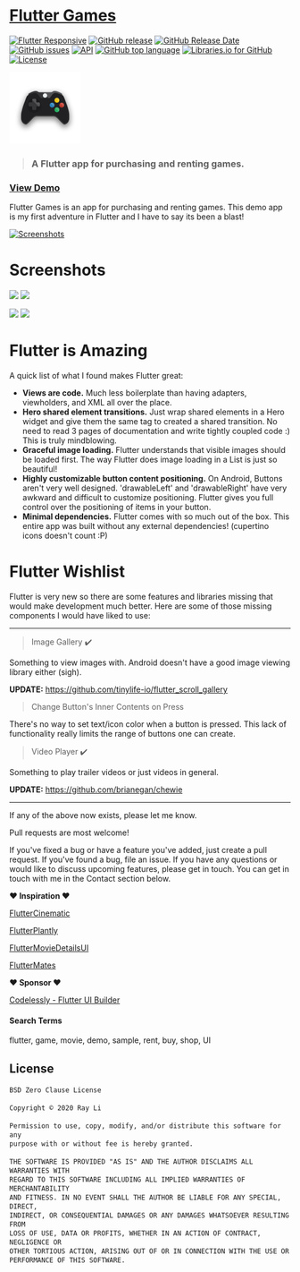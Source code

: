 # [Flutter Games](https://gallery.codelessly.com/flutterwebsites/fluttergames/?utm_medium=link&utm_campaign=title)
[![Flutter Responsive](https://img.shields.io/badge/flutter-responsive-brightgreen.svg?style=flat-square)](https://github.com/Codelessly/ResponsiveFramework) [![GitHub release](https://img.shields.io/github/release/searchy2/FlutterGames.svg?style=flat-square)](https://github.com/searchy2/FlutterGames/releases) [![GitHub Release Date](https://img.shields.io/github/release-date/searchy2/FlutterGames.svg?style=flat-square)](https://github.com/searchy2/FlutterGames) [![GitHub issues](https://img.shields.io/github/issues/searchy2/FlutterGames.svg?style=flat-square)](https://github.com/searchy2/FlutterGames) [![API](https://img.shields.io/badge/API-15%2B-blue.svg?style=flat-square)](https://github.com/searchy2/FlutterGames) [![GitHub top language](https://img.shields.io/github/languages/top/searchy2/FlutterGames.svg?style=flat-square)](https://github.com/searchy2/FlutterGames) [![Libraries.io for GitHub](https://img.shields.io/librariesio/github/searchy2/FlutterGames.svg?style=flat-square)](https://libraries.io/github/searchy2/FlutterGames) [![License](https://img.shields.io/badge/License-BSD%200--Clause-orange.svg?style=flat-square)](https://opensource.org/licenses/0BSD)

<img src="assets/Game-Controller-Logo-iOS.png" width="128">

> ### A Flutter app for purchasing and renting games.

### [View Demo](https://gallery.codelessly.com/flutterwebsites/fluttergames/?utm_medium=link&utm_campaign=demo)

Flutter Games is an app for purchasing and renting games. This demo app is my first adventure in Flutter and I have to say its been a blast!

[![Screenshots](screenshots/demo.gif)](https://gallery.codelessly.com/flutterwebsites/fluttergames/?utm_medium=image&utm_campaign=preview)

# Screenshots

<img src="https://raw.githubusercontent.com/searchy2/FlutterGames/master/screenshots/main_1_540x900.jpg" width="360"/> <img src="https://raw.githubusercontent.com/searchy2/FlutterGames/master/screenshots/details_1_540x900.jpg" width="360"/>

<img src="https://raw.githubusercontent.com/searchy2/FlutterGames/master/screenshots/details_2_540x900.jpg" width="360"/> <img src="https://raw.githubusercontent.com/searchy2/FlutterGames/master/screenshots/coming_soon_540x900.jpg" width="360"/>

# Flutter is Amazing

A quick list of what I found makes Flutter great:

* **Views are code.** Much less boilerplate than having adapters, viewholders, and XML all over the place.
* **Hero shared element transitions.** Just wrap shared elements in a Hero widget and give them the same tag to created a shared transition. No need to read 3 pages of documentation and write tightly coupled code :) This is truly mindblowing. 
* **Graceful image loading.** Flutter understands that visible images should be loaded first. The way Flutter does image loading in a List is just so beautiful!
* **Highly customizable button content positioning.** On Android, Buttons aren't very well designed. 'drawableLeft' and 'drawableRight' have very awkward and difficult to customize positioning. Flutter gives you full control over the positioning of items in your button.
* **Minimal dependencies.** Flutter comes with so much out of the box. This entire app was built without any external dependencies! (cupertino icons doesn't count :P)

# Flutter Wishlist

Flutter is very new so there are some features and libraries missing that would make development much better. Here are some of those missing components I would have liked to use:

---

>Image Gallery ✔️

Something to view images with. Android doesn't have a good image viewing library either (sigh).

**UPDATE:** https://github.com/tinylife-io/flutter_scroll_gallery

>Change Button's Inner Contents on Press

There's no way to set text/icon color when a button is pressed. This lack of functionality really limits the range of buttons one can create.

>Video Player ✔️

Something to play trailer videos or just videos in general.

**UPDATE:** https://github.com/brianegan/chewie

---

If any of the above now exists, please let me know.

Pull requests are most welcome!

If you've fixed a bug or have a feature you've added, just create a pull request. If you've found a bug, file an issue. If you have any questions or would like to discuss upcoming features, please get in touch. You can get in touch with me in the Contact section below. 


**♥ Inspiration ♥**

[FlutterCinematic](https://github.com/aaronoe/FlutterCinematic)

[FlutterPlantly](https://github.com/Ivaskuu/plantly)

[FlutterMovieDetailsUI](https://github.com/FlutterRocks/movie-details-ui)

[FlutterMates](https://github.com/CodemateLtd/FlutterMates)

**♥ Sponsor ♥**

[Codelessly - Flutter UI Builder](https://codelessly.com/?utm_medium=link&utm_campaign=direct)



#### Search Terms
flutter, game, movie, demo, sample, rent, buy, shop, UI

## License

    BSD Zero Clause License

    Copyright © 2020 Ray Li

    Permission to use, copy, modify, and/or distribute this software for any
    purpose with or without fee is hereby granted.

    THE SOFTWARE IS PROVIDED "AS IS" AND THE AUTHOR DISCLAIMS ALL WARRANTIES WITH
    REGARD TO THIS SOFTWARE INCLUDING ALL IMPLIED WARRANTIES OF MERCHANTABILITY
    AND FITNESS. IN NO EVENT SHALL THE AUTHOR BE LIABLE FOR ANY SPECIAL, DIRECT,
    INDIRECT, OR CONSEQUENTIAL DAMAGES OR ANY DAMAGES WHATSOEVER RESULTING FROM
    LOSS OF USE, DATA OR PROFITS, WHETHER IN AN ACTION OF CONTRACT, NEGLIGENCE OR
    OTHER TORTIOUS ACTION, ARISING OUT OF OR IN CONNECTION WITH THE USE OR
    PERFORMANCE OF THIS SOFTWARE.
